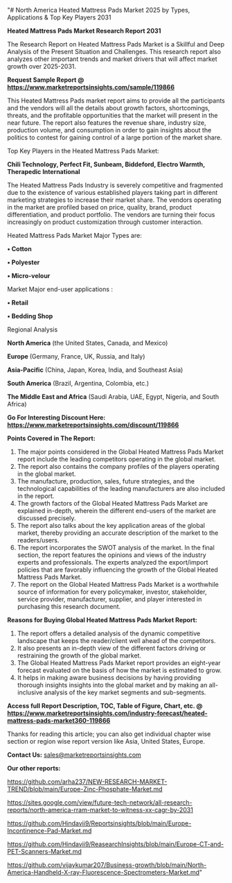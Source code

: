 "# North America Heated Mattress Pads Market 2025 by Types, Applications & Top Key Players 2031

<strong>Heated Mattress Pads Market Research Report 2031</strong>

The Research Report on Heated Mattress Pads Market is a Skillful and Deep Analysis of the Present Situation and Challenges. This research report also analyzes other important trends and market drivers that will affect market growth over 2025-2031.

<strong>Request Sample Report @ <a href=https://www.marketreportsinsights.com/sample/119866>https://www.marketreportsinsights.com/sample/119866</a></strong>

This Heated Mattress Pads market report aims to provide all the participants and the vendors will all the details about growth factors, shortcomings, threats, and the profitable opportunities that the market will present in the near future. The report also features the revenue share, industry size, production volume, and consumption in order to gain insights about the politics to contest for gaining control of a large portion of the market share.

Top Key Players in the Heated Mattress Pads Market:

<strong>Chili Technology, Perfect Fit, Sunbeam, Biddeford, Electro Warmth, Therapedic International</strong>

The Heated Mattress Pads Industry is severely competitive and fragmented due to the existence of various established players taking part in different marketing strategies to increase their market share. The vendors operating in the market are profiled based on price, quality, brand, product differentiation, and product portfolio. The vendors are turning their focus increasingly on product customization through customer interaction.

Heated Mattress Pads Market Major Types are:

<strong>• Cotton

• Polyester

• Micro-velour</strong>

Market Major end-user applications :

<strong>• Retail

• Bedding Shop</strong>

Regional Analysis

</u><strong><b>North America</b></strong> (the United States, Canada, and Mexico)

<strong><b>Europe </b></strong>(Germany, France, UK, Russia, and Italy)

<strong><b>Asia-Pacific</b></strong> (China, Japan, Korea, India, and Southeast Asia)

<strong><b>South America</b></strong> (Brazil, Argentina, Colombia, etc.)

<strong><b>The Middle East and Africa</b></strong> (Saudi Arabia, UAE, Egypt, Nigeria, and South Africa)

<strong>Go For Interesting Discount Here: <a href=https://www.marketreportsinsights.com/discount/119866>https://www.marketreportsinsights.com/discount/119866</a></strong>

<strong>Points Covered in The Report:</strong>
<ol>
  <li>The major points considered in the Global Heated Mattress Pads Market report include the leading competitors operating in the global market.</li>
  <li>The report also contains the company profiles of the players operating in the global market.</li>
  <li>The manufacture, production, sales, future strategies, and the technological capabilities of the leading manufacturers are also included in the report.</li>
  <li>The growth factors of the Global Heated Mattress Pads Market are explained in-depth, wherein the different end-users of the market are discussed precisely.</li>
  <li>The report also talks about the key application areas of the global market, thereby providing an accurate description of the market to the readers/users.</li>
  <li>The report incorporates the SWOT analysis of the market. In the final section, the report features the opinions and views of the industry experts and professionals. The experts analyzed the export/import policies that are favorably influencing the growth of the Global Heated Mattress Pads Market.</li>
  <li>The report on the Global Heated Mattress Pads Market is a worthwhile source of information for every policymaker, investor, stakeholder, service provider, manufacturer, supplier, and player interested in purchasing this research document.</li>
</ol>
<strong>Reasons for Buying Global Heated Mattress Pads Market Report:</strong>

<ol>
  <li>The report offers a detailed analysis of the dynamic competitive landscape that keeps the reader/client well ahead of the competitors.</li>
  <li>It also presents an in-depth view of the different factors driving or restraining the growth of the global market.</li>
  <li>The Global Heated Mattress Pads Market report provides an eight-year forecast evaluated on the basis of how the market is estimated to grow.</li>
  <li>It helps in making aware business decisions by having providing thorough insights insights into the global market and by making an all-inclusive analysis of the key market segments and sub-segments.</li>
</ol>
<strong>Access full Report Description, TOC, Table of Figure, Chart, etc. @ <a href=https://www.marketreportsinsights.com/industry-forecast/heated-mattress-pads-market360-119866>https://www.marketreportsinsights.com/industry-forecast/heated-mattress-pads-market360-119866</a></strong>


Thanks for reading this article; you can also get individual chapter wise section or region wise report version like Asia, United States, Europe.

<strong>Contact Us:</strong>
sales@marketreportsinsights.com

<strong>Our other reports:</strong>

<a href=https://github.com/arha237/NEW-RESEARCH-MARKET-TREND/blob/main/Europe-Zinc-Phosphate-Market.md>https://github.com/arha237/NEW-RESEARCH-MARKET-TREND/blob/main/Europe-Zinc-Phosphate-Market.md</a>

<a href=https://sites.google.com/view/future-tech-network/all-research-reports/north-america-rram-market-to-witness-xx-cagr-by-2031>https://sites.google.com/view/future-tech-network/all-research-reports/north-america-rram-market-to-witness-xx-cagr-by-2031</a>

<a href=https://github.com/Hindavii9/Reportsinsights/blob/main/Europe-Incontinence-Pad-Market.md>https://github.com/Hindavii9/Reportsinsights/blob/main/Europe-Incontinence-Pad-Market.md</a>

<a href=https://github.com/Hindavii9/ReasearchInsights/blob/main/Europe-CT-and-PET-Scanners-Market.md>https://github.com/Hindavii9/ReasearchInsights/blob/main/Europe-CT-and-PET-Scanners-Market.md</a>

<a href=https://github.com/vijaykumar207/Business-growth/blob/main/North-America-Handheld-X-ray-Fluorescence-Spectrometers-Market.md>https://github.com/vijaykumar207/Business-growth/blob/main/North-America-Handheld-X-ray-Fluorescence-Spectrometers-Market.md</a>"
